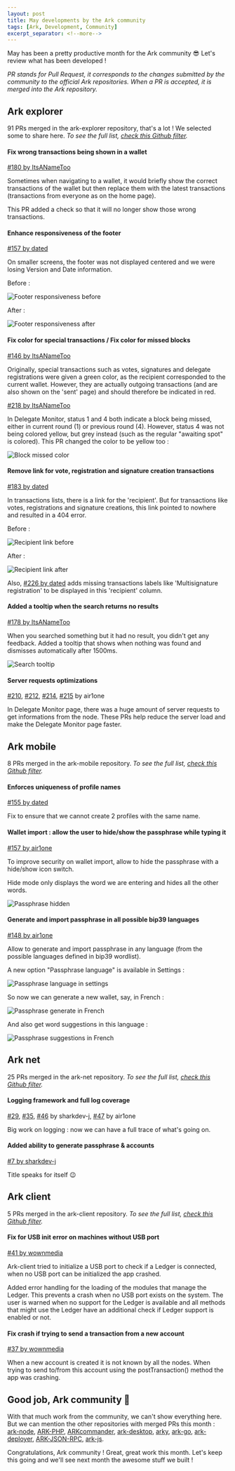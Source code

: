 ```yaml
---
layout: post
title: May developments by the Ark community
tags: [Ark, Development, Community]
excerpt_separator: <!--more-->
---
```

<!-- 
General idea : review the cool PRs merged in the month.
Explain clearly (avoid too technical stuff), show with screenshots.
-->

May has been a pretty productive month for the Ark community 😎 Let's review what has been developed !
<!--more-->

*PR stands for Pull Request, it corresponds to the changes submitted by the community to the official Ark repositories. When a PR is accepted, it is merged into the Ark repository.*

## Ark explorer

91 PRs merged in the ark-explorer repository, that's a lot ! We selected some to share here.
*To see the full list, [check this Github filter](https://github.com/ArkEcosystem/ark-explorer/pulls?page=1&q=is%3Apr+merged%3A2018-05-01..2018-05-31&utf8=%E2%9C%93).*

#### Fix wrong transactions being shown in a wallet

[#180 by ItsANameToo](https://github.com/ArkEcosystem/ark-explorer/pull/180)

Sometimes when navigating to a wallet, it would briefly show the correct transactions of the wallet but then replace them with the latest transactions (transactions from everyone as on the home page).

This PR added a check so that it will no longer show those wrong transactions.

#### Enhance responsiveness of the footer

[#157 by dated](https://github.com/ArkEcosystem/ark-explorer/pull/157)

On smaller screens, the footer was not displayed centered and we were losing Version and Date information. 

Before :

![Footer responsiveness before](/assets/img/posts/may-dev/footer-before.png)

After :

![Footer responsiveness after](/assets/img/posts/may-dev/footer-after.png)

#### Fix color for special transactions / Fix color for missed blocks

[#146 by ItsANameToo](https://github.com/ArkEcosystem/ark-explorer/pull/146)

Originally, special transactions such as votes, signatures and delegate registrations were given a green color, as the recipient corresponded to the current wallet. However, they are actually outgoing transactions (and are also shown on the 'sent' page) and should therefore be indicated in red.

[#218 by ItsANameToo](https://github.com/ArkEcosystem/ark-explorer/pull/218)

In Delegate Monitor, status 1 and 4 both indicate a block being missed, either in current round (1) or previous round (4). However, status 4 was not being colored yellow, but grey instead (such as the regular "awaiting spot" is colored). This PR changed the color to be yellow too :

![Block missed color](/assets/img/posts/may-dev/block-missed.png)

#### Remove link for vote, registration and signature creation transactions

[#183 by dated](https://github.com/ArkEcosystem/ark-explorer/pull/183)

In transactions lists, there is a link for the 'recipient'. But for transactions like votes, registrations and signature creations, this link pointed to nowhere and resulted in a 404 error.

Before :

![Recipient link before](/assets/img/posts/may-dev/recipient-before.png)

After :

![Recipient link after](/assets/img/posts/may-dev/recipient-after.png)

Also, [#226 by dated](https://github.com/ArkEcosystem/ark-explorer/pull/226) adds missing transactions labels like 'Multisignature registration' to be displayed in this 'recipient' column.

#### Added a tooltip when the search returns no results

[#178 by ItsANameToo](https://github.com/ArkEcosystem/ark-explorer/pull/178)

When you searched something but it had no result, you didn't get any feedback. Added a tooltip that shows when nothing was found and dismisses automatically after 1500ms.

![Search tooltip](/assets/img/posts/may-dev/search-tooltip.png)

#### Server requests optimizations

[#210](https://github.com/ArkEcosystem/ark-explorer/pull/210),
[#212](https://github.com/ArkEcosystem/ark-explorer/pull/212),
[#214](https://github.com/ArkEcosystem/ark-explorer/pull/214),
[#215](https://github.com/ArkEcosystem/ark-explorer/pull/215) by air1one

In Delegate Monitor page, there was a huge amount of server requests to get informations from the node. These PRs help reduce the server load and make the Delegate Monitor page faster.

## Ark mobile
8 PRs merged in the ark-mobile repository.
*To see the full list, [check this Github filter](https://github.com/ArkEcosystem/ark-mobile/pulls?page=1&q=is%3Apr+merged%3A2018-05-01..2018-05-31&utf8=%E2%9C%93).*

#### Enforces uniqueness of profile names

[#155 by dated](https://github.com/ArkEcosystem/ark-mobile/pull/155)

Fix to ensure that we cannot create 2 profiles with the same name.

#### Wallet import : allow the user to hide/show the passphrase while typing it
[#157 by air1one](https://github.com/ArkEcosystem/ark-mobile/pull/157)

To improve security on wallet import, allow to hide the passphrase with a hide/show icon switch.

Hide mode only displays the word we are entering and hides all the other words.

![Passphrase hidden](/assets/img/posts/may-dev/passphrase-hide.png)

#### Generate and import passphrase in all possible bip39 languages 
[#148 by air1one](https://github.com/ArkEcosystem/ark-mobile/pull/148)

Allow to generate and import passphrase in any language (from the possible languages defined in bip39 wordlist).

A new option "Passphrase language" is available in Settings :

![Passphrase language in settings](/assets/img/posts/may-dev/settings.png)

So now we can generate a new wallet, say, in French :

![Passphrase generate in French](/assets/img/posts/may-dev/passphrase-generate.png)

And also get word suggestions in this language :

![Passphrase suggestions in French](/assets/img/posts/may-dev/passphrase-suggest-fr.png)

## Ark net
25 PRs merged in the ark-net repository.
*To see the full list, [check this Github filter](https://github.com/ArkEcosystem/ark-net/pulls?page=1&q=is%3Apr+merged%3A2018-05-01..2018-05-31&utf8=%E2%9C%93).*

#### Logging framework and full log coverage

[#29](https://github.com/ArkEcosystem/ark-net/pull/29),
[#35](https://github.com/ArkEcosystem/ark-net/pull/35),
[#46](https://github.com/ArkEcosystem/ark-net/pull/46) by sharkdev-j,
[#47](https://github.com/ArkEcosystem/ark-net/pull/47) by air1one

Big work on logging : now we can have a full trace of what's going on.

#### Added ability to generate passphrase & accounts

[#7 by sharkdev-j](https://github.com/ArkEcosystem/ark-net/pull/7)

Title speaks for itself 😉

## Ark client

5 PRs merged in the ark-client repository.
*To see the full list, [check this Github filter](https://github.com/ArkEcosystem/ark-client/pulls?page=1&q=is%3Apr+merged%3A2018-05-01..2018-05-31&utf8=%E2%9C%93).*

#### Fix for USB init error on machines without USB port

[#41 by wownmedia](https://github.com/ArkEcosystem/ark-client/pull/41)

Ark-client tried to initialize a USB port to check if a Ledger is connected, when no USB port can be initialized the app crashed.

Added error handling for the loading of the modules that manage the Ledger. This prevents a crash when no USB port exists on the system. The user is warned when no support for the Ledger is available and all methods that might use the Ledger have an additional check if Ledger support is enabled or not.

#### Fix crash if trying to send a transaction from a new account

[#37 by wownmedia](https://github.com/ArkEcosystem/ark-client/pull/37)

When a new account is created it is not known by all the nodes. When trying to send to/from this account using the postTransaction() method the app was crashing.

## Good job, Ark community 💪

With that much work from the community, we can't show everything here. But we can mention the other  repositories with merged PRs this month : 
[ark-node](https://github.com/ArkEcosystem/ark-node),
[ARK-PHP](https://github.com/ArkEcosystem/ARK-PHP),
[ARKcommander](https://github.com/ArkEcosystem/ARKcommander),
[ark-desktop](https://github.com/ArkEcosystem/ark-desktop),
[arky](https://github.com/ArkEcosystem/arky),
[ark-go](https://github.com/ArkEcosystem/ark-go),
[ark-deployer](https://github.com/ArkEcosystem/ark-deployer),
[ARK-JSON-RPC](https://github.com/ArkEcosystem/ARK-JSON-RPC),
[ark-js](https://github.com/ArkEcosystem/ark-js).

Congratulations, Ark community ! Great, great work this month. Let's keep this going and we'll see next month the awesome stuff we built !